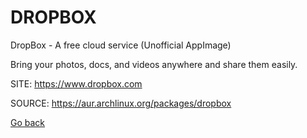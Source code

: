# DROPBOX

 DropBox - A free cloud service (Unofficial AppImage)
 
 Bring your photos, docs, and videos anywhere and share them easily.
 
 SITE: https://www.dropbox.com

 SOURCE: https://aur.archlinux.org/packages/dropbox

 [Go back](https://portable-linux-apps.github.io/apps.html)
